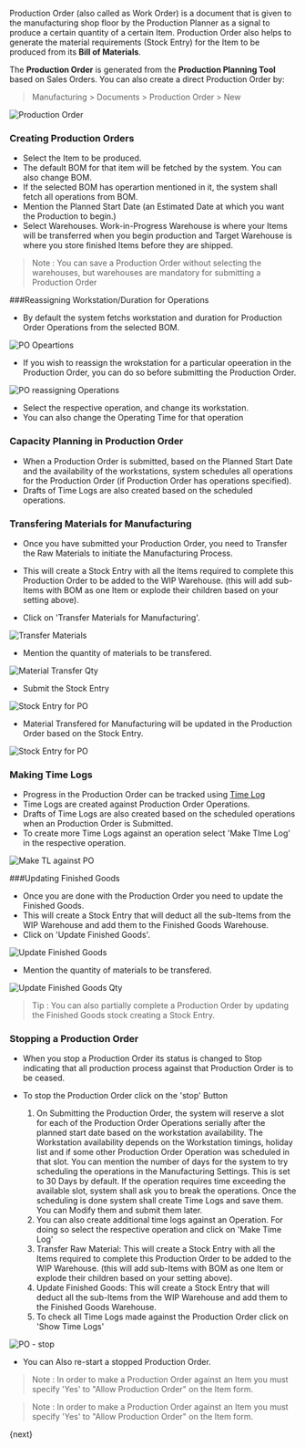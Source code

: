 Production Order (also called as Work Order) is a document that is given to
the manufacturing shop floor by the Production Planner as a signal to produce
a certain quantity of a certain Item. Production Order also helps to generate
the material requirements (Stock Entry) for the Item to be produced from its
**Bill of Materials**.

The **Production Order** is generated from the **Production Planning
Tool** based on Sales Orders. You can also create a direct Production Order
by:

> Manufacturing > Documents > Production Order > New

<img class="screenshot" alt="Production Order" src="{{url_prefix}}/assets/img/manufacturing/production-order.png">

### Creating Production Orders

  * Select the Item to be produced.
  * The default BOM for that item will be fetched by the system. You can also change BOM.
  * If the selected BOM has operartion mentioned in it, the system shall fetch all operations from BOM.
  * Mention the Planned Start Date (an Estimated Date at which you want the Production to begin.)
  * Select Warehouses. Work-in-Progress Warehouse is where your Items will be transferred when you begin production and Target Warehouse is  where you store finished Items before they are shipped.

> Note : You can save a Production Order without selecting the warehouses, but warehouses are mandatory for submitting a Production Order

###Reassigning Workstation/Duration for Operations

* By default the system fetchs workstation and duration for Production Order Operations from the selected BOM.

<img class="screenshot" alt="PO Opeartions" src="{{url_prefix}}/assets/img/manufacturing/PO-operations.png">

* If you wish to reassign the wrokstation for a particular opeeration in the Production Order, you can do so before submitting the Production Order.

<img class="screenshot" alt="PO reassigning Operations" src="{{url_prefix}}/assets/img/manufacturing/PO-reassigning-operations.png">

* Select the respective operation, and change its workstation.
* You can also change the Operating Time for that operation

### Capacity Planning in Production Order

* When a Production Order is submitted, based on the Planned Start Date and the availability of the workstations, system schedules all operations for the Production Order (if Production Order has operations specified).
* Drafts of Time Logs are also created based on the scheduled operations.

### Transfering Materials for Manufacturing

* Once you have submitted your Production Order, you need to Transfer the Raw Materials to initiate the Manufacturing Process.
* This will create a Stock Entry with all the Items required to complete this Production Order to be added to the WIP Warehouse. (this will add sub-Items with BOM as one Item or explode their children based on your setting above).

* Click on 'Transfer Materials for Manufacturing'.

<img class="screenshot" alt="Transfer Materials" src="{{url_prefix}}/assets/img/manufacturing/PO-material-transfer.png">

* Mention the quantity of materials to be transfered.

<img class="screenshot" alt="Material Transfer Qty" src="{{url_prefix}}/assets/img/manufacturing/PO-material-transfer-qty.png">

* Submit the Stock Entry

<img class="screenshot" alt="Stock Entry for PO" src="{{url_prefix}}/assets/img/manufacturing/PO-SE-for-material-transfer.png">

* Material Transfered for Manufacturing will be updated in the Production Order based on the Stock Entry.

<img class="screenshot" alt="Stock Entry for PO" src="{{url_prefix}}/assets/img/manufacturing/PO-material-transfer-updated.png">

### Making Time Logs

* Progress in the Production Order can be tracked using [Time Log]({{url_prefix}}/user/guides/projects/time-log.html)
* Time Logs are created against Production Order Operations.
* Drafts of Time Logs are also created based on the scheduled operations when an Production Order is Submitted.
* To create more Time Logs against an operation select 'Make TIme Log' in the respective operation.

<img class="screenshot" alt="Make TL against PO" src="{{url_prefix}}/assets/img/manufacturing/PO-operations-make-tl.png">

###Updating Finished Goods

* Once you are done with the Production Order you need to update the Finished Goods.
* This will create a Stock Entry that will deduct all the sub-Items from the WIP Warehouse and add them to the Finished Goods Warehouse.
* Click on 'Update Finished Goods'.

<img class="screenshot" alt="Update Finished Goods" src="{{url_prefix}}/assets/img/manufacturing/PO-FG-update.png">

* Mention the quantity of materials to be transfered.

<img class="screenshot" alt="Update Finished Goods Qty" src="{{url_prefix}}/assets/img/manufacturing/PO-FG-update-qty.png">

 > Tip : You can also partially complete a Production Order by updating the Finished Goods stock creating a Stock Entry.
 
### Stopping a Production Order

* When you stop a Production Order its status is changed to Stop indicating that all production process against that Production Order is to be ceased.
* To stop the Production Order click on the 'stop' Button

  1. On Submitting the Production Order, the system will reserve a slot for each of the Production Order Operations serially after the planned start date based on the workstation availability. The Workstation availability depends on the Workstation timings, holiday list and if some other Production Order Operation was scheduled in that slot. You can mention the number of days for the system to try scheduling the operations in the Manufacturing Settings. This is set to 30 Days by default. If the operation requires time exceeding the available slot, system shall ask you to break the operations. Once the scheduling is done system shall create Time Logs and save them. You can Modify them and submit them later.
  2. You can also create additional time logs against an Operation. For doing so select the respective operation and click on 'Make Time Log'
  3. Transfer Raw Material: This will create a Stock Entry with all the Items required to complete this Production Order to be added to the WIP Warehouse. (this will add sub-Items with BOM as one Item or explode their children based on your setting above).
  4. Update Finished Goods: This will create a Stock Entry that will deduct all the sub-Items from the WIP Warehouse and add them to the Finished Goods Warehouse.
  5. To check all Time Logs made against the Production Order click on 'Show Time Logs'

<img class="screenshot" alt="PO - stop" src="{{url_prefix}}/assets/img/manufacturing/PO-stop.png">

* You can Also re-start a stopped Production Order.

> Note : In order to make a Production Order against an Item you must specify 'Yes' to "Allow Production Order" on the Item form.

> Note : In order to make a Production Order against an Item you must specify 'Yes' to "Allow Production Order" on the Item form.

{next}
